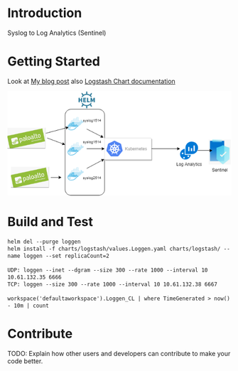 # Introduction 
Syslog to Log Analytics (Sentinel)

# Getting Started

Look at [My blog post](https://medium.com/@IrekRomaniuk/syslog-to-azure-sentinel-ac7a5902c33e)
also [Logstash Chart documentation](https://github.com/helm/charts/tree/master/stable/logstash)

![Diagram](shakl.png)

# Build and Test
```
helm del --purge loggen
helm install -f charts/logstash/values.Loggen.yaml charts/logstash/ --name loggen --set replicaCount=2

UDP: loggen --inet --dgram --size 300 --rate 1000 --interval 10 10.61.132.35 6666
TCP: loggen --size 300 --rate 1000 --interval 10 10.61.132.38 6667

workspace('defaultaworkspace').Loggen_CL | where TimeGenerated > now() - 10m | count

```

# Contribute
TODO: Explain how other users and developers can contribute to make your code better. 
